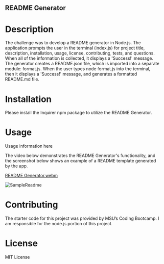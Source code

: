 ## README Generator

# Description

The challenge was to develop a README generator in Node.js. The application prompts the user in the terminal (index.js) for project title, description, installation, usage, license, contributing, tests, and questions. When all of the information is collected, it displays a 'Success!' message. The generator creates a README.json file, which is imported into a separate module: format.js. When the user types node format.js into the terminal, then it displays a 'Success!' message, and generates a formatted README.md file. 

# Installation

Please install the Inquirer npm package to utilize the README Generator.

# Usage

Usage information here

The video below demonstrates the README Generator's functionality, and the screenshot below shows an example of a README template generated by the app.

[README Generator.webm](https://github.com/beastrobel/readme-generator/assets/137853377/39a12e27-ff8a-478d-8d18-a30c009b3465)

![SampleReadme](https://github.com/beastrobel/readme-generator/assets/137853377/73556f77-bfcd-4a73-9903-bfa507c22fd8)


# Contributing

The starter code for this project was provided by MSU’s Coding Bootcamp. I am responsible for the node.js portion of this project.

# License

MIT License

